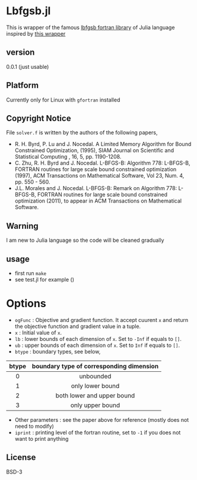 # Lbfgsb.jl

This is wrapper of the famous [lbfgsb fortran library] of Julia language inspired by [this wrapper]

## version
0.0.1 (just usable)

## Platform
Currently only for Linux with ```gfortran``` installed


## Copyright Notice
  File ```solver.f``` is written by the authors of the following papers,
  - R. H. Byrd, P. Lu and J. Nocedal. A Limited Memory Algorithm for Bound Constrained Optimization, (1995), SIAM Journal on Scientific and Statistical Computing , 16, 5, pp. 1190-1208.
  - C. Zhu, R. H. Byrd and J. Nocedal. L-BFGS-B: Algorithm 778: L-BFGS-B, FORTRAN routines for large scale bound constrained optimization (1997), ACM Transactions on Mathematical Software, Vol 23, Num. 4, pp. 550 - 560.
  - J.L. Morales and J. Nocedal. L-BFGS-B: Remark on Algorithm 778: L-BFGS-B, FORTRAN routines for large scale bound constrained optimization (2011), to appear in ACM Transactions on Mathematical Software.

## Warning
I am new to Julia language so the code will be cleaned gradually

## usage
  - first run ```make```
  - see test.jl for example ()

# Options
  - ```ogFunc``` :  Objective and gradient function. It accept cuurent ```x``` and return the objective function and gradient value in a tuple.
  - ```x``` : Initial value of ```x```.
  - ```lb``` : lower bounds of each dimension of ```x```. Set to ```-Inf``` if equals to ```[]```.
  - ```ub``` : upper bounds of each dimension of ```x```. Set to ```Inf``` if equals to ```[]```.
  - ```btype``` : boundary types, see below,


| btype | boundary type of corresponding dimension |
| :---: |:----------------------------------------:|
|     0 | unbounded                                |
|     1 | only lower bound                         |
|     2 | both lower and upper bound               |
|     3 | only upper bound                         |


  - Other parameters : see the paper above for reference (mostly does not need to modify)
  - ```iprint``` : printing level of the fortran routine, set to ```-1``` if you does not want to print anything
  
License
----
BSD-3

[lbfgsb fortran library]:http://users.iems.northwestern.edu/~nocedal/lbfgsb.html
[this wrapper]:http://hannes.nickisch.org/code/glm-ie/pls/lbfgsb/README.html
